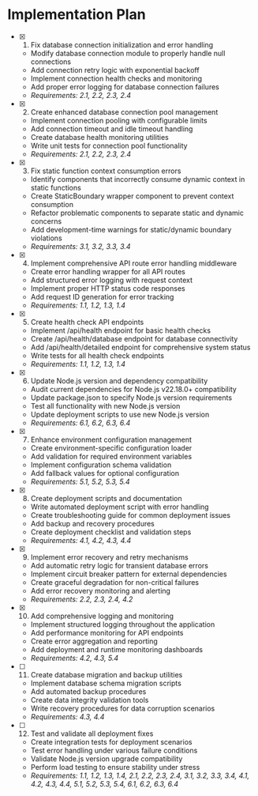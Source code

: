 # Implementation Plan

- [x] 1. Fix database connection initialization and error handling
  - Modify database connection module to properly handle null connections
  - Add connection retry logic with exponential backoff
  - Implement connection health checks and monitoring
  - Add proper error logging for database connection failures
  - _Requirements: 2.1, 2.2, 2.3, 2.4_

- [x] 2. Create enhanced database connection pool management
  - Implement connection pooling with configurable limits
  - Add connection timeout and idle timeout handling
  - Create database health monitoring utilities
  - Write unit tests for connection pool functionality
  - _Requirements: 2.1, 2.2, 2.3, 2.4_

- [x] 3. Fix static function context consumption errors
  - Identify components that incorrectly consume dynamic context in static functions
  - Create StaticBoundary wrapper component to prevent context consumption
  - Refactor problematic components to separate static and dynamic concerns
  - Add development-time warnings for static/dynamic boundary violations
  - _Requirements: 3.1, 3.2, 3.3, 3.4_

- [x] 4. Implement comprehensive API route error handling middleware
  - Create error handling wrapper for all API routes
  - Add structured error logging with request context
  - Implement proper HTTP status code responses
  - Add request ID generation for error tracking
  - _Requirements: 1.1, 1.2, 1.3, 1.4_

- [x] 5. Create health check API endpoints
  - Implement /api/health endpoint for basic health checks
  - Create /api/health/database endpoint for database connectivity
  - Add /api/health/detailed endpoint for comprehensive system status
  - Write tests for all health check endpoints
  - _Requirements: 1.1, 1.2, 1.3, 1.4_

- [x] 6. Update Node.js version and dependency compatibility
  - Audit current dependencies for Node.js v22.18.0+ compatibility
  - Update package.json to specify Node.js version requirements
  - Test all functionality with new Node.js version
  - Update deployment scripts to use new Node.js version
  - _Requirements: 6.1, 6.2, 6.3, 6.4_

- [x] 7. Enhance environment configuration management
  - Create environment-specific configuration loader
  - Add validation for required environment variables
  - Implement configuration schema validation
  - Add fallback values for optional configuration
  - _Requirements: 5.1, 5.2, 5.3, 5.4_

- [x] 8. Create deployment scripts and documentation
  - Write automated deployment script with error handling
  - Create troubleshooting guide for common deployment issues
  - Add backup and recovery procedures
  - Create deployment checklist and validation steps
  - _Requirements: 4.1, 4.2, 4.3, 4.4_

- [x] 9. Implement error recovery and retry mechanisms
  - Add automatic retry logic for transient database errors
  - Implement circuit breaker pattern for external dependencies
  - Create graceful degradation for non-critical failures
  - Add error recovery monitoring and alerting
  - _Requirements: 2.2, 2.3, 2.4, 4.2_

- [x] 10. Add comprehensive logging and monitoring
  - Implement structured logging throughout the application
  - Add performance monitoring for API endpoints
  - Create error aggregation and reporting
  - Add deployment and runtime monitoring dashboards
  - _Requirements: 4.2, 4.3, 5.4_

- [ ] 11. Create database migration and backup utilities
  - Implement database schema migration scripts
  - Add automated backup procedures
  - Create data integrity validation tools
  - Write recovery procedures for data corruption scenarios
  - _Requirements: 4.3, 4.4_

- [ ] 12. Test and validate all deployment fixes
  - Create integration tests for deployment scenarios
  - Test error handling under various failure conditions
  - Validate Node.js version upgrade compatibility
  - Perform load testing to ensure stability under stress
  - _Requirements: 1.1, 1.2, 1.3, 1.4, 2.1, 2.2, 2.3, 2.4, 3.1, 3.2, 3.3, 3.4, 4.1, 4.2, 4.3, 4.4, 5.1, 5.2, 5.3, 5.4, 6.1, 6.2, 6.3, 6.4_